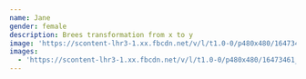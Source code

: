 ```yaml
---
name: Jane
gender: female
description: Brees transformation from x to y
image: 'https://scontent-lhr3-1.xx.fbcdn.net/v/l/t1.0-0/p480x480/16473461_579952932193275_4271001272207822160_n.jpg?oh=82ed638e1ad520fafa3d9d28b3d24650&oe=5907F9D6'
images:
  - 'https://scontent-lhr3-1.xx.fbcdn.net/v/l/t1.0-0/p480x480/16473461_579952932193275_4271001272207822160_n.jpg?oh=82ed638e1ad520fafa3d9d28b3d24650&oe=5907F9D6'
---
```

